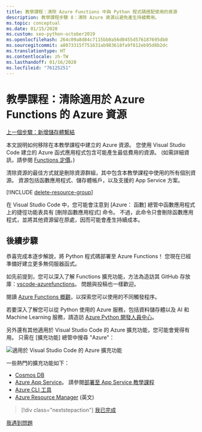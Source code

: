 ```yaml
---
title: 教學課程：清除 Azure Functions 中與 Python 程式碼搭配使用的資源
description: 教學課程步驟 8：清除 Azure 資源以避免產生持續費用。
ms.topic: conceptual
ms.date: 01/15/2020
ms.custom: seo-python-october2019
ms.openlocfilehash: 264c09a8d84c7115bb0a56d0455d576187695db0
ms.sourcegitcommit: a8073315f751631ab983618fa9f812eb95d8b2dc
ms.translationtype: HT
ms.contentlocale: zh-TW
ms.lasthandoff: 01/16/2020
ms.locfileid: "76125251"
---
```

# <a name="tutorial-clean-up-azure-resources-for-azure-functions"></a>教學課程：清除適用於 Azure Functions 的 Azure 資源

[上一個步驟：新增儲存體繫結](tutorial-vs-code-serverless-python-07.md)

本文說明如何移除在本教學課程中建立的 Azure 資源。 您使用 Visual Studio Code 建立的 Azure 函式應用程式包含可能產生最低費用的資源。 (如需詳細資訊，請參閱 [Functions 定價](https://azure.microsoft.com/pricing/details/functions/)。)

清除資源的最佳方式就是刪除資源群組，其中包含本教學課程中使用的所有個別資源。 資源包括函數應用程式、儲存體帳戶，以及支援的 App Service 方案。

[!INCLUDE [delete-resource-group](includes/delete-resource-group.md)]

在 Visual Studio Code 中，您可能會注意到 [Azure：  函數] 總管中函數應用程式上的捷徑功能表具有 [刪除函數應用程式]  命令。 不過，此命令只會刪除函數應用程式，並將其他資源留在原處，因而可能會產生持續成本。

## <a name="next-steps"></a>後續步驟

恭喜完成本逐步解說，將 Python 程式碼部署至 Azure Functions！ 您現在已經準備好建立更多無伺服器函式。

如先前提到，您可以深入了解 Functions 擴充功能，方法為造訪其 GitHub 存放庫：[vscode-azurefunctions](https://github.com/Microsoft/vscode-azurefunctions)。 問題與投稿也一樣歡迎。

閱讀 [Azure Functions 概觀](/azure/azure-functions/functions-overview)，以探索您可以使用的不同觸發程序。

若要深入了解您可以從 Python 使用的 Azure 服務，包括資料儲存體以及 AI 和 Machine Learning 服務，請造訪 [Azure Python 開發人員中心](/azure/python/?view=azure-python)。

另外還有其他適用於 Visual Studio Code 的 Azure 擴充功能，您可能會覺得有用。 只需在 [擴充功能] 總管中搜尋 "Azure"：

![適用於 Visual Studio Code 的 Azure 擴充功能](media/tutorial-vs-code-serverless-python/azure-extensions-for-visual-studio-code.png)

一些熱門的擴充功能如下：

- [Cosmos DB](https://marketplace.visualstudio.com/items?itemName=ms-azuretools.vscode-cosmosdb)
- [Azure App Service](https://marketplace.visualstudio.com/items?itemName=ms-azuretools.vscode-azureappservice)。 請參閱[部署至 App Service 教學課程](tutorial-deploy-app-service-on-linux-01.md)
- [Azure CLI 工具](https://marketplace.visualstudio.com/items?itemName=ms-vscode.azurecli)
- [Azure Resource Manager](https://marketplace.visualstudio.com/items?itemName=msazurermtools.azurerm-vscode-tools) \(英文\)

> [!div class="nextstepaction"]
> [我已完成](https://docs.microsoft.com/python/azure/?view=azure-python)

[我遇到問題](https://www.research.net/r/PWZWZ52?tutorial=vscode-functions-python&step=08-clean-up-resources)
